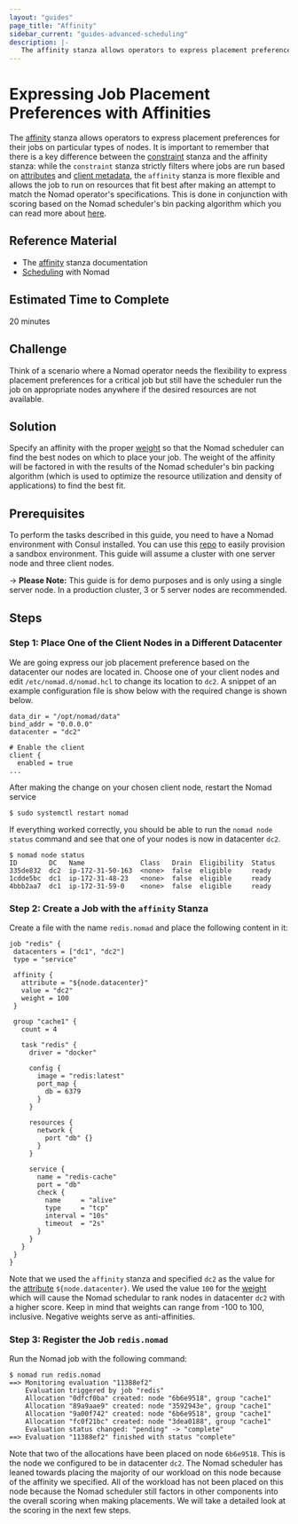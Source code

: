 ```yaml
---
layout: "guides"
page_title: "Affinity"
sidebar_current: "guides-advanced-scheduling"
description: |-
   The affinity stanza allows operators to express placement preference for a set of nodes. Affinities may be expressed on attributes or client metadata.  
---
```


# Expressing Job Placement Preferences with Affinities

The [affinity][affinity-stanza] stanza allows operators to express placement preferences for their jobs on particular types of nodes. It is important to remember that there is a key difference between the [constraint][constraint] stanza and the affinity stanza: while the `constraint` stanza strictly filters where jobs are run based on [attributes][attributes] and [client metadata][client-metadata], the `affinity` stanza is more flexible and allows the job to run on resources that fit best after making an attempt to match the Nomad operator's specifications. This is done in conjunction with scoring based on the Nomad scheduler's bin packing algorithm which you can read more about [here][scheduling].

## Reference Material

- The [affinity][affinity-stanza] stanza documentation
- [Scheduling][scheduling] with Nomad

## Estimated Time to Complete

20 minutes

## Challenge

Think of a scenario where a Nomad operator needs the flexibility to express placement preferences for a critical job but still have the scheduler run the job on appropriate nodes anywhere if the desired resources are not available.

## Solution

Specify an affinity with the proper [weight][weight] so that the Nomad scheduler
can find the best nodes on which to place your job. The weight of the affinity
will be factored in with the results of the Nomad scheduler's bin packing algorithm (which is used to optimize the resource utilization and density of applications) to find the best fit.

## Prerequisites

To perform the tasks described in this guide, you need to have a Nomad
environment with Consul installed. You can use this
[repo](https://github.com/hashicorp/nomad/tree/master/terraform#provision-a-nomad-cluster-in-the-cloud)
to easily provision a sandbox environment. This guide will assume a cluster with
one server node and three client nodes.

-> **Please Note:** This guide is for demo purposes and is only using a single server
node. In a production cluster, 3 or 5 server nodes are recommended.

## Steps

### Step 1: Place One of the Client Nodes in a Different Datacenter

We are going express our job placement preference based on the datacenter our
nodes are located in. Choose one of your client nodes and edit `/etc/nomad.d/nomad.hcl` to change its location to `dc2`. A snippet of an example configuration file is show below with the required change is shown below.

```shell
data_dir = "/opt/nomad/data"
bind_addr = "0.0.0.0"
datacenter = "dc2"

# Enable the client
client {
  enabled = true
...
```
After making the change on your chosen client node, restart the Nomad service

```shell
$ sudo systemctl restart nomad
```

If everything worked correctly, you should be able to run the `nomad node
status` command and see that one of your nodes is now in datacenter `dc2`.

```shell
$ nomad node status
ID        DC   Name              Class   Drain  Eligibility  Status
335de832  dc2  ip-172-31-50-163  <none>  false  eligible     ready
1cdde5bc  dc1  ip-172-31-48-23   <none>  false  eligible     ready
4bbb2aa7  dc1  ip-172-31-59-0    <none>  false  eligible     ready
```

### Step 2: Create a Job with the `affinity` Stanza

Create a file with the name `redis.nomad` and place the following content in it:

```hcl
job "redis" {
 datacenters = ["dc1", "dc2"]
 type = "service"

 affinity {
   attribute = "${node.datacenter}"
   value = "dc2"
   weight = 100
 }

 group "cache1" {
   count = 4

   task "redis" {
     driver = "docker"

     config {
       image = "redis:latest"
       port_map {
         db = 6379
       }
     }

     resources {
       network {
         port "db" {}
       }
     }

     service {
       name = "redis-cache"
       port = "db"
       check {
         name     = "alive"
         type     = "tcp"
         interval = "10s"
         timeout  = "2s"
       }
     }
   }
 }
}
```
Note that we used the `affinity` stanza and specified `dc2` as the
value for the [attribute][attributes] `${node.datacenter}`. We used the value
`100` for the [weight][weight] which will cause the Nomad schedular to rank nodes
in datacenter `dc2` with a higher score. Keep in mind that weights can range
from -100 to 100, inclusive. Negative weights serve as anti-affinities.

### Step 3: Register the Job `redis.nomad`

Run the Nomad job with the following command:

```shell
$ nomad run redis.nomad 
==> Monitoring evaluation "11388ef2"
    Evaluation triggered by job "redis"
    Allocation "0dfcf0ba" created: node "6b6e9518", group "cache1"
    Allocation "89a9aae9" created: node "3592943e", group "cache1"
    Allocation "9a00f742" created: node "6b6e9518", group "cache1"
    Allocation "fc0f21bc" created: node "3dea0188", group "cache1"
    Evaluation status changed: "pending" -> "complete"
==> Evaluation "11388ef2" finished with status "complete"
```

Note that two of the allocations have been placed on node `6b6e9518`. This is
the node we configured to be in datacenter `dc2`. The Nomad scheduler has leaned
towards placing the majority of our workload on this node because of the
affinity we specified. All of the workload has not been placed on this node
because the Nomad scheduler still factors in other components into the overall
scoring when making placements. We will take a detailed look at the scoring in the next few steps.



[affinity-stanza]: /docs/job-specification/affinity.html
[attributes]: /docs/runtime/interpolation.html#node-variables- 
[constraint]: /docs/job-specification/constraint.html
[client-metadata]: /docs/configuration/client.html#meta
[scheduling]: /docs/internals/scheduling.html
[weight]: /docs/job-specification/affinity.html#weight

